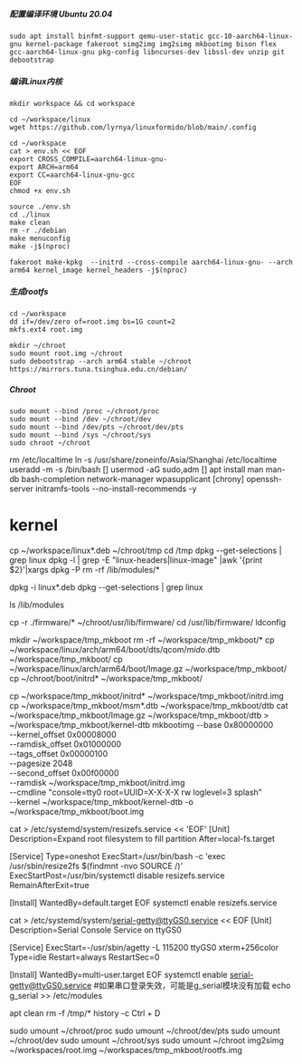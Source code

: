 ##### 配置编译环境 Ubuntu 20.04 
```
sudo apt install binfmt-support qemu-user-static gcc-10-aarch64-linux-gnu kernel-package fakeroot simg2img img2simg mkbootimg bison flex gcc-aarch64-linux-gnu pkg-config libncurses-dev libssl-dev unzip git debootstrap
```

##### 编译Linux内核
```
mkdir workspace && cd workspace

cd ~/workspace/linux
wget https://github.com/lyrnya/linuxformido/blob/main/.config

cd ~/workspace
cat > env.sh << EOF
export CROSS_COMPILE=aarch64-linux-gnu-
export ARCH=arm64
export CC=aarch64-linux-gnu-gcc
EOF
chmod +x env.sh

source ./env.sh
cd ./linux
make clean
rm -r ./debian
make menuconfig
make -j$(nproc)

fakeroot make-kpkg  --initrd --cross-compile aarch64-linux-gnu- --arch arm64 kernel_image kernel_headers -j$(nproc)
```

##### 生成rootfs
```
cd ~/workspace
dd if=/dev/zero of=root.img bs=1G count=2
mkfs.ext4 root.img

mkdir ~/chroot
sudo mount root.img ~/chroot
sudo debootstrap --arch arm64 stable ~/chroot https://mirrors.tuna.tsinghua.edu.cn/debian/
```

##### Chroot
```
sudo mount --bind /proc ~/chroot/proc
sudo mount --bind /dev ~/chroot/dev
sudo mount --bind /dev/pts ~/chroot/dev/pts
sudo mount --bind /sys ~/chroot/sys
sudo chroot ~/chroot
```

rm /etc/localtime
ln -s /usr/share/zoneinfo/Asia/Shanghai /etc/localtime
useradd -m -s /bin/bash []
usermod -aG sudo,adm []
apt install man man-db bash-completion network-manager wpasupplicant [chrony] openssh-server initramfs-tools --no-install-recommends -y


# kernel
cp ~/workspace/linux*.deb ~/chroot/tmp
cd /tmp
dpkg --get-selections | grep linux
dpkg -l | grep -E "linux-headers|linux-image" |awk '{print $2}'|xargs dpkg -P
rm -rf /lib/modules/*

dpkg -i linux*.deb
dpkg --get-selections | grep linux

ls /lib/modules


cp -r ./firmware/* ~/chroot/usr/lib/firmware/
cd /usr/lib/firmware/
ldconfig


mkdir ~/workspace/tmp_mkboot
rm -rf ~/workspace/tmp_mkboot/*
cp ~/workspace/linux/arch/arm64/boot/dts/qcom/*mido*.dtb ~/workspace/tmp_mkboot/
cp ~/workspace/linux/arch/arm64/boot/Image.gz ~/workspace/tmp_mkboot/
cp ~/chroot/boot/initrd* ~/workspace/tmp_mkboot/

cp ~/workspace/tmp_mkboot/initrd* ~/workspace/tmp_mkboot/initrd.img
cp ~/workspace/tmp_mkboot/msm*.dtb ~/workspace/tmp_mkboot/dtb
cat ~/workspace/tmp_mkboot/Image.gz ~/workspace/tmp_mkboot/dtb > ~/workspace/tmp_mkboot/kernel-dtb
mkbootimg --base 0x80000000 \
        --kernel_offset 0x00008000 \
        --ramdisk_offset 0x01000000 \
        --tags_offset 0x00000100 \
        --pagesize 2048 \
        --second_offset 0x00f00000 \
        --ramdisk ~/workspace/tmp_mkboot/initrd.img \
        --cmdline "console=tty0 root=UUID=X-X-X-X rw loglevel=3 splash"\
        --kernel ~/workspace/tmp_mkboot/kernel-dtb -o ~/workspace/tmp_mkboot/boot.img





cat > /etc/systemd/system/resizefs.service << 'EOF'
[Unit]
Description=Expand root filesystem to fill partition
After=local-fs.target

[Service]
Type=oneshot
ExecStart=/usr/bin/bash -c 'exec /usr/sbin/resize2fs $(findmnt -nvo SOURCE /)'
ExecStartPost=/usr/bin/systemctl disable resizefs.service
RemainAfterExit=true

[Install]
WantedBy=default.target
EOF
systemctl enable resizefs.service



cat > /etc/systemd/system/serial-getty@ttyGS0.service << EOF
[Unit]
Description=Serial Console Service on ttyGS0

[Service]
ExecStart=-/usr/sbin/agetty -L 115200 ttyGS0 xterm+256color
Type=idle
Restart=always
RestartSec=0

[Install]
WantedBy=multi-user.target
EOF
systemctl enable serial-getty@ttyGS0.service
#如果串口登录失效，可能是g_serial模块没有加载
echo g_serial >> /etc/modules


apt clean
rm -f /tmp/*
history -c
Ctrl + D


sudo umount ~/chroot/proc
sudo umount ~/chroot/dev/pts
sudo umount ~/chroot/dev
sudo umount ~/chroot/sys
sudo umount ~/chroot
img2simg ~/workspaces/root.img ~/workspaces/tmp_mkboot/rootfs.img

